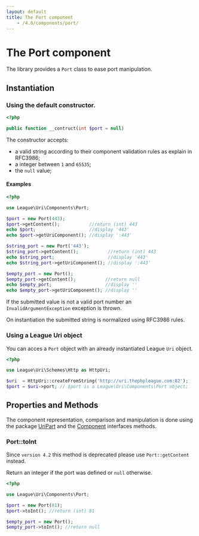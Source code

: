 ```yaml
---
layout: default
title: The Port component
    - /4.0/components/port/
---
```


# The Port component

The library provides a `Port` class to ease port manipulation.

## Instantiation

### Using the default constructor.

~~~php
<?php

public function __contruct(int $port = null)
~~~

The constructor accepts:

- a valid string according to their component validation rules as explain in RFC3986;
- a integer between `1` and `65535`;
- the `null` value;

#### Examples

~~~php
<?php

use League\Uri\Components\Port;

$port = new Port(443);
$port->getContent();           //return (int) 443
echo $port;                    //display '443'
echo $port->getUriComponent(); //display ':443'

$string_port = new Port('443');
$string_port->getContent();           //return (int) 443
echo $string_port;                    //display '443'
echo $string_port->getUriComponent(); //display ':443'

$empty_port = new Port();
$empty_port->getContent();           //return null
echo $empty_port;                    //display ''
echo $empty_port->getUriComponent(); //display ''
~~~

<p class="message-warning">If the submitted value is not a valid port number an <code>InvalidArgumentException</code> exception is thrown.</p>

<p class="message-info">On instantiation the submitted string is normalized using RFC3986 rules.</p>

### Using a League Uri object

You can acces a `Port` object with an already instantiated League `Uri` object.

~~~php
<?php

use League\Uri\Schemes\Http as HttpUri;

$uri  = HttpUri::createFromString('http://uri.thephpleague.com:82');
$port = $uri->port; // $port is a League\Uri\Components\Port object;
~~~

## Properties and Methods

The component representation, comparison and manipulation is done using the package [UriPart](/4.0/components/overview/#uri-part-interface) and the [Component](/4.0/components/overview/#uri-component-interface) interfaces methods.

### Port::toInt

<p class="message-warning">Since <code>version 4.2</code> this method is deprecated please use <code>Port::getContent</code> instead.</p>

Return an integer if the port was defined or `null` otherwise.

~~~php
<?php

use League\Uri\Components\Port;

$port = new Port(81);
$port->toInt(); //return (int) 81

$empty_port = new Port();
$empty_port->toInt(); //return null
~~~
